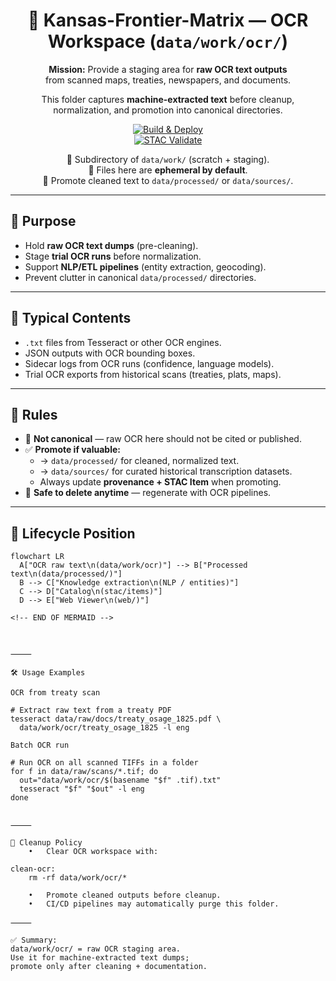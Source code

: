 <div align="center">

# 📑 Kansas-Frontier-Matrix — OCR Workspace (`data/work/ocr/`)

**Mission:** Provide a staging area for **raw OCR text outputs**  
from scanned maps, treaties, newspapers, and documents.  

This folder captures **machine-extracted text** before cleanup,  
normalization, and promotion into canonical directories.  

[![Build & Deploy](https://github.com/bartytime4life/Kansas-Frontier-Matrix/actions/workflows/site.yml/badge.svg)](https://github.com/bartytime4life/Kansas-Frontier-Matrix/actions/workflows/site.yml)  
[![STAC Validate](https://github.com/bartytime4life/Kansas-Frontier-Matrix/actions/workflows/stac-badges.yml/badge.svg)](https://github.com/bartytime4life/Kansas-Frontier-Matrix/actions/workflows/stac-badges.yml)

📌 Subdirectory of `data/work/` (scratch + staging).  
📌 Files here are **ephemeral by default**.  
📌 Promote cleaned text to `data/processed/` or `data/sources/`.  

</div>

---

## 🎯 Purpose

- Hold **raw OCR text dumps** (pre-cleaning).  
- Stage **trial OCR runs** before normalization.  
- Support **NLP/ETL pipelines** (entity extraction, geocoding).  
- Prevent clutter in canonical `data/processed/` directories.  

---

## 📂 Typical Contents

- `.txt` files from Tesseract or other OCR engines.  
- JSON outputs with OCR bounding boxes.  
- Sidecar logs from OCR runs (confidence, language models).  
- Trial OCR exports from historical scans (treaties, plats, maps).  

---

## 🚦 Rules

- 🚫 **Not canonical** — raw OCR here should not be cited or published.  
- ✅ **Promote if valuable:**  
  - → `data/processed/` for cleaned, normalized text.  
  - → `data/sources/` for curated historical transcription datasets.  
  - Always update **provenance + STAC Item** when promoting.  
- 🧹 **Safe to delete anytime** — regenerate with OCR pipelines.  

---

## 🔄 Lifecycle Position

```mermaid
flowchart LR
  A["OCR raw text\n(data/work/ocr)"] --> B["Processed text\n(data/processed/)"]
  B --> C["Knowledge extraction\n(NLP / entities)"]
  C --> D["Catalog\n(stac/items)"]
  D --> E["Web Viewer\n(web/)"]

<!-- END OF MERMAID -->



⸻

🛠️ Usage Examples

OCR from treaty scan

# Extract raw text from a treaty PDF
tesseract data/raw/docs/treaty_osage_1825.pdf \
  data/work/ocr/treaty_osage_1825 -l eng

Batch OCR run

# Run OCR on all scanned TIFFs in a folder
for f in data/raw/scans/*.tif; do
  out="data/work/ocr/$(basename "$f" .tif).txt"
  tesseract "$f" "$out" -l eng
done


⸻

🧹 Cleanup Policy
	•	Clear OCR workspace with:

clean-ocr:
	rm -rf data/work/ocr/*

	•	Promote cleaned outputs before cleanup.
	•	CI/CD pipelines may automatically purge this folder.

⸻

✅ Summary:
data/work/ocr/ = raw OCR staging area.
Use it for machine-extracted text dumps;
promote only after cleaning + documentation.